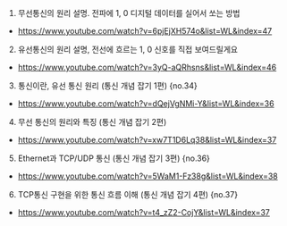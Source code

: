 1. 무선통신의 원리 설명. 전파에 1, 0 디지털 데이터를 실어서 쏘는 방법
- https://www.youtube.com/watch?v=6pjEjXH574o&list=WL&index=47

2. 유선통신의 원리 설명, 전선에 흐르는 1, 0 신호를 직접 보여드릴게요
- https://www.youtube.com/watch?v=3yQ-aQRhsns&list=WL&index=46

3. 통신이란, 유선 통신 원리 (통신 개념 잡기 1편) {no.34}
- https://www.youtube.com/watch?v=dQejVgNMi-Y&list=WL&index=36

4. 무선 통신의 원리와 특징 (통신 개념 잡기 2편)
- https://www.youtube.com/watch?v=xw7T1D6Lq38&list=WL&index=37

5. Ethernet과 TCP/UDP 통신 (통신 개념 잡기 3편) {no.36}
- https://www.youtube.com/watch?v=5WaM1-Fz38g&list=WL&index=38

6. TCP통신 구현을 위한 통신 흐름 이해 (통신 개념 잡기 4편) {no.37}
- https://www.youtube.com/watch?v=t4_zZ2-CojY&list=WL&index=37
